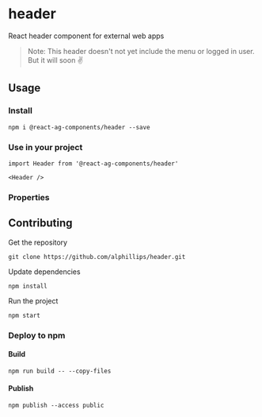 # header

React header component for external web apps

> Note: This header doesn't not yet include the menu or logged in user.
But it will soon :v:

## Usage

### Install
```
npm i @react-ag-components/header --save
```
### Use in your project
```
import Header from '@react-ag-components/header'
```

```
<Header />
```

### Properties


## Contributing

Get the repository
```
git clone https://github.com/alphillips/header.git
```

Update dependencies
```
npm install
```

Run the project
```
npm start
```

### Deploy to npm
#### Build
`npm run build -- --copy-files`

#### Publish
`npm publish --access public`
